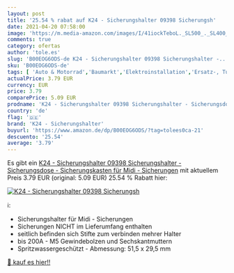 ```yaml
---
layout: post
title: '25.54 % rabat auf K24 - Sicherungshalter 09398 Sicherungsh'
date: 2021-04-20 07:58:00
image: 'https://m.media-amazon.com/images/I/41iockTeboL._SL500_._SL400_.jpg'
comments: true
category: ofertas
author: 'tole.es'
slug: 'B00EOG6ODS-de K24 - Sicherungshalter 09398 Sicherungshalter -...'
sku: 'B00EOG6ODS-de'
tags: [ 'Auto & Motorrad','Baumarkt','Elektroinstallation','Ersatz-, Tuning- & Verschleißteile','Sicherungen','k24 - sicherungshalter', ]
actualPrice: 3.79 EUR
currency: EUR
price: 3.79
comparePrice: 5.09 EUR
prodname: 'K24 - Sicherungshalter 09398 Sicherungshalter - Sicherungsdose - Sicherungskasten für Midi - Sicherungen'
country: 'de'
flag: '🇩🇪'
brand: 'K24 - Sicherungshalter'
buyurl: 'https://www.amazon.de/dp/B00EOG6ODS/?tag=tolees0ca-21'
descuento: '25.54'
average: '3.79'
---
```


Es gibt ein [K24 - Sicherungshalter 09398 Sicherungshalter - Sicherungsdose - Sicherungskasten für Midi - Sicherungen](https://www.amazon.de/dp/B00EOG6ODS/?tag=tolees0ca-21) mit aktuellem Preis 3.79 EUR (original: 5.09 EUR) 25.54 % Rabatt hier:

[![K24 - Sicherungshalter 09398 Sicherungsh](https://m.media-amazon.com/images/I/41iockTeboL._SL500_._SL400_.jpg)](https://www.amazon.de/dp/B00EOG6ODS/?tag=tolees0ca-21)

ℹ️:

- Sicherungshalter für Midi - Sicherungen
- Sicherungen NICHT im Lieferumfang enthalten
- seitlich befinden sich Stifte zum verbinden mehrer Halter
- bis 200A - M5 Gewindebolzen und Sechskantmuttern
- Spritzwassergeschützt - Abmessung: 51,5 x 29,5 mm

[🛒 kauf es hier!!](https://www.amazon.de/dp/B00EOG6ODS/?tag=tolees0ca-21)

